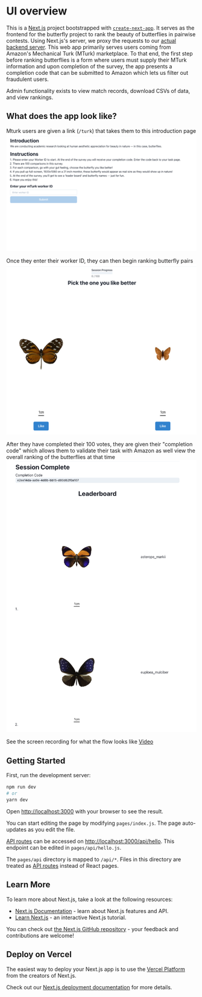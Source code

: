 # UI overview
This is a [Next.js](https://nextjs.org/) project bootstrapped with [`create-next-app`](https://github.com/vercel/next.js/tree/canary/packages/create-next-app). It serves as the frontend for the butterfly project to rank the beauty of butterflies in pairwise contests. Using Next.js's server, we proxy the requests to our [actual backend server](https://github.com/jzengg/butterfly). This web app primarily serves users coming from Amazon's Mechanical Turk (MTurk) marketplace. To that end, the first step before ranking butterflies is a form where users must supply their MTurk information and upon completion of the survey, the app presents a completion code that can be submitted to Amazon which lets us filter out fraudulent users.

Admin functionality exists to view match records, download CSVs of data, and view rankings.

## What does the app look like?
Mturk users are given a link (`/turk`) that takes them to this introduction page
![Landing Page](readme_static/intro.png "Landing page")

Once they enter their worker ID, they can then begin ranking butterfly pairs
![Voting](readme_static/survey.png "Voting")

After they have completed their 100 votes, they are given their "completion code" which allows them to validate their task with Amazon as well view the overall ranking of the butterflies at that time
![End](readme_static/end.png "End")

See the screen recording for what the flow looks like
[Video](readme_static/recording.mov)

## Getting Started

First, run the development server:

```bash
npm run dev
# or
yarn dev
```

Open [http://localhost:3000](http://localhost:3000) with your browser to see the result.

You can start editing the page by modifying `pages/index.js`. The page auto-updates as you edit the file.

[API routes](https://nextjs.org/docs/api-routes/introduction) can be accessed on [http://localhost:3000/api/hello](http://localhost:3000/api/hello). This endpoint can be edited in `pages/api/hello.js`.

The `pages/api` directory is mapped to `/api/*`. Files in this directory are treated as [API routes](https://nextjs.org/docs/api-routes/introduction) instead of React pages.

## Learn More

To learn more about Next.js, take a look at the following resources:

- [Next.js Documentation](https://nextjs.org/docs) - learn about Next.js features and API.
- [Learn Next.js](https://nextjs.org/learn) - an interactive Next.js tutorial.

You can check out [the Next.js GitHub repository](https://github.com/vercel/next.js/) - your feedback and contributions are welcome!

## Deploy on Vercel

The easiest way to deploy your Next.js app is to use the [Vercel Platform](https://vercel.com/new?utm_medium=default-template&filter=next.js&utm_source=create-next-app&utm_campaign=create-next-app-readme) from the creators of Next.js.

Check out our [Next.js deployment documentation](https://nextjs.org/docs/deployment) for more details.
